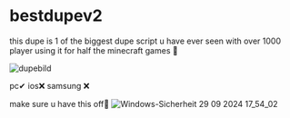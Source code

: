 # bestdupev2
this dupe is 1 of the biggest dupe script u have ever seen with over 1000 player using it for half the minecraft games 🎇

![dupebild](https://github.com/user-attachments/assets/cde84c22-6210-4315-ad66-769a5c6f5942)




pc✔
ios❌
samsung ❌

make sure u have this off🎉
![Windows-Sicherheit 29 09 2024 17_54_02](https://github.com/user-attachments/assets/006598b1-c546-4f52-a6d4-2f1453ee9597)
